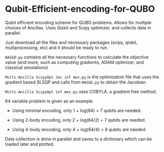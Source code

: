 # Qubit-Efficient-encoding-for-QUBO
Qubit efficient encoding scheme for QUBO problems. Allows for multiple choices of Ancillas. Uses Qiskit and Scipy optimizer, and collects data in parallel.

Just download all the files and necessary packages (scipy, qiskit, multiprocessing, etc) and it should be ready to run.

`NASGD.py` contains all the necessary functions to calculate the objective value (and more, such as computing gradients, ADAM optimizer, and classical simulations)

`Multi-Ancilla ScipyOpt Jac inf mes.py` is the optimization file that uses the gradient based SLSQP and calls from `NASGD.py` to obtain the Jacobian.

`Multi-Ancilla ScipyOpt inf mes.py` uses COBYLA, a gradient free method.


64 variable problem is given as an example. 

 - Using minimal encoding, only 1 + log(64) = 7 qubits are needed.

 - Using 2-body encoding, only 2 + log(64/2) = 7 qubits are needed.

 - Using 4-body encoding, only 4 + log(64/4) = 8 qubits are needed.



Data collection is done in parallel and saves to a dictionary which can be loaded later and plotted.




